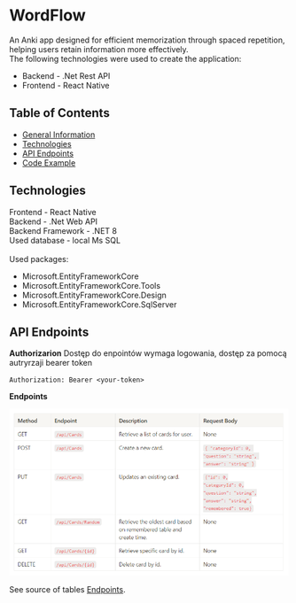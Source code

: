 # WordFlow
An Anki app designed for efficient memorization through spaced repetition, helping users retain information more effectively. <br>
The following technologies were used to create the application: <br>
* Backend - .Net Rest API
* Frontend - React Native
    
## Table of Contents
* [General Information](#General-Information)
* [Technologies](#Technologies)
* [API Endpoints](#API-Endpoints)
* [Code Example](#Code-Example)

## Technologies
Frontend - React Native  
Backend - .Net Web API   
Backend Framework - .NET 8   
Used database - local Ms SQL <br><br>
Used packages:
* Microsoft.EntityFrameworkCore
* Microsoft.EntityFrameworkCore.Tools 
* Microsoft.EntityFrameworkCore.Design
* Microsoft.EntityFrameworkCore.SqlServer

## API Endpoints

**Authorizarion**
Dostęp do enpointów wymaga logowania, dostęp za pomocą autryrzaji bearer token

```
Authorization: Bearer <your-token>
```

**Endpoints**

![Pobranie danych](./images/CardsApi2.png)

See source of tables [Endpoints](https://gabby-collar-b50.notion.site/WordFlow-Anki-App-API-06b837024e774443bb84a24c1cdad81b?pvs=4).

